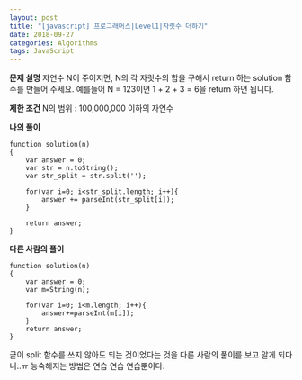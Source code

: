 ```yaml
---
layout: post
title: "[javascript] 프로그래머스|Level1|자릿수 더하기"
date: 2018-09-27
categories: Algorithms
tags: JavaScript
---
```

**문제 설명**
자연수 N이 주어지면, N의 각 자릿수의 합을 구해서 return 하는 solution 함수를 만들어 주세요.
예를들어 N = 123이면 1 + 2 + 3 = 6을 return 하면 됩니다.

**제한 조건**
N의 범위 : 100,000,000 이하의 자연수

**나의 풀이**
~~~
function solution(n)
{
    var answer = 0;
    var str = n.toString();
    var str_split = str.split('');

    for(var i=0; i<str_split.length; i++){
        answer += parseInt(str_split[i]);
    }

    return answer;
}
~~~

**다른 사람의 풀이**
~~~
function solution(n)
{
    var answer = 0;
    var m=String(n);

    for(var i=0; i<m.length; i++){
        answer+=parseInt(m[i]);
    }
    return answer;
}
~~~
굳이 split 함수를 쓰지 않아도 되는 것이었다는 것을 다른 사람의 풀이를 보고 알게 되다니..ㅠ 
능숙해지는 방법은 연습 연습 연습뿐이다.


